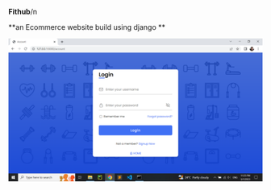 **Fithub**/n

**an Ecommerce website build using django **

<img src="assets/Screenshot (381).png" width="900"/> 
